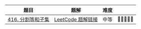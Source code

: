 | 题目                                                         | 题解                                                         | 难度 |       |
| ------------------------------------------------------------ | ------------------------------------------------------------ | ---- | ----- |
| [416. 分割等和子集](https://leetcode-cn.com/problems/partition-equal-subset-sum/) | [LeetCode 题解链接](https://leetcode-cn.com/problems/partition-equal-subset-sum/solution/gong-shui-san-xie-bei-bao-wen-ti-xia-con-mr8a/) | 中等 | 🤩🤩🤩🤩🤩 |

